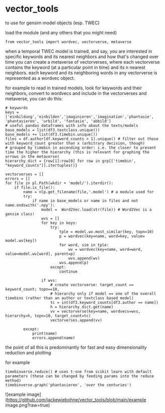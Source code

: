 # vector_tools
to use for gensim model objects (esp. TWEC)

load the module (and any others that you might need)
```
from vector_tools import wordvec, vectorverse, metaverse
```
when a temporal TWEC model is trained, and say, you are interested in specific keywords and its nearest neighbors and how that's changed over time
you can create a metaverse of vectorverses, where each vectorverse contains the keyword (at a particular point in time) and its n nearest neighbors.
each keyword and its neighboring words in any vectorverse is represented as a wordvec object.

for example to read in trained models, look for keywords and their neighbors, convert to wordvecs and include in the vectorverses and metaverse, you can do this:

```
# keywords
keys = ['einbildung','einbilden','imaginieren','imagination','phantasie', 'phantasieren', 'urbild', 'fantasie', 'abbild']
# useful pandas dataframes with info about the texts/models
base_models = list(df3.textclass.unique())
base_models += list(df3.timebin.unique())
files = df.author[df.keyword_counts > 1].unique() # filter out those with keyword_count greater than x (arbitrary decision, though)
# grouped by timebin in ascending order: i.e. the closer to present time the higher the hierarchy (this is relevant for graphing the arrows in the metaverse)
hierarchy_dict = {row[1]:row[0] for row in grp[['timebin', "keyword_counts"]].itertuples()} 

vectorverses = []
errors = []
for file in pl.Path(wkdir + 'model/').iterdir():
    if file.is_file():
        name = nlp.get_filename(file,'.model') # a module used for 
        try:
            if name in base_models or name in files and not name.endswith('.npy'):
                model =  Word2Vec.load(str(file)) # Word2Vec is a gensim class!
                wvs = []
                for key in keys:
                    try:
                        tple = model.wv.most_similar(key, topn=10)
                        p = wordvec(key=name, word=key, value= model.wv[key])
                        for word, sim in tple:
                            wv = wordvec(key=name, word=word, value=model.wv[word], parent=p)
                            wvs.append(wv)
                        wvs.append(p)
                    except:
                        continue
    
                if wvs:
                    # create vectorverse: target_count == keyword_count; topn==10, 
                    # hierarchy only if model == one of the overall timebins (rather than an author or textclass based model)
                    tc = int(df3.keyword_counts[df3.author == name])
                    h = hierarchy_dict.get(name)
                    vv = vectorverse(key=name, wordvecs=wvs, hierarchy=h, topn=10, target_count=tc)
                    vectorverses.append(vv)
                
        except:
            print(name)
            errors.append(name)
```
the point of all this is predominantly for fast and easy dimensionality reduction and plotting

for example
```
timebinverse.reduce() # uses t-sne from scikit learn with default parameters (these can be changed by feeding params into the reduce method)
timebinverse.graph('phantasieren', 'over the centuries')
```
![example image](https://github.com/jackewiebohne/vector_tools/blob/main/example image.png?raw=true)
